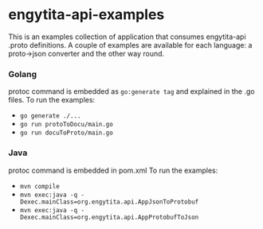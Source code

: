 # engytita-api-examples
This is an examples collection of application that consumes engytita-api .proto definitions. A couple of examples are available for each language: a proto->json converter and the other way round.
### Golang
protoc command is embedded as `go:generate tag` and explained in the .go files.
To run the examples:
- `go generate ./...`
- `go run protoToDocu/main.go`
- `go run docuToProto/main.go`
### Java
protoc command is embedded in pom.xml
To run the examples:
- `mvn compile`
- `mvn exec:java -q -Dexec.mainClass=org.engytita.api.AppJsonToProtobuf`
- `mvn exec:java -q -Dexec.mainClass=org.engytita.api.AppProtobufToJson`
  

